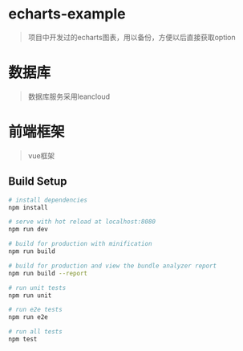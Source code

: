 # echarts-example
> 项目中开发过的echarts图表，用以备份，方便以后直接获取option
# 数据库
> 数据库服务采用leancloud
# 前端框架
> vue框架
## Build Setup

``` bash
# install dependencies
npm install

# serve with hot reload at localhost:8080
npm run dev

# build for production with minification
npm run build

# build for production and view the bundle analyzer report
npm run build --report

# run unit tests
npm run unit

# run e2e tests
npm run e2e

# run all tests
npm test
```
